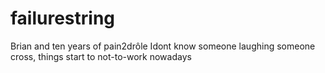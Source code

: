# failurestring
Brian and ten years of pain2drôle
Idont know someone laughing someone cross, things start to not-to-work nowadays
